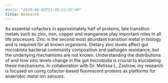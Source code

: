 ```yaml
---
#date: "2019-06-08T21:48:51-07:00"
title: Research
---
```


As essential cofactors in approximately half of proteins, late transition metals such as zinc, iron, copper and manganese play important roles in all life processes. Zinc is the second most abundant transition metal in biology and is required for all known organisms. Dietary zinc levels affect gut microbiota bacterial community composition and pathogen resistance, but the underlying mechanisms are not known. Understanding the distributions of and how zinc levels change in the gut microbiota is crucial to elucidating these mechanisms. 
In collaboration with Dr. Melissa L. Zastrow, my research is focused on using cofactor-based fluorescent proteins as platforms for anaerobic metal ion sensors. 